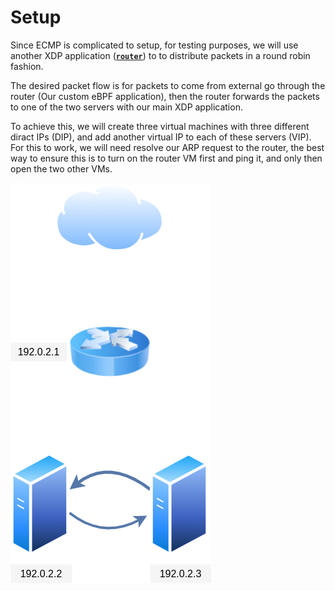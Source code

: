 # Setup

Since ECMP is complicated to setup, for testing purposes, we will use another XDP application (**[`router`](../router/README.md)**) to to distribute packets in a round robin fashion.

The desired packet flow is for packets to come from external go through the router (Our custom eBPF application), then the router forwards the packets to one of the two servers with our main XDP application.

To achieve this, we will create three virtual machines with three different diract IPs (DIP), and add another virtual IP to each of these servers (VIP). For this to work, we will need resolve our ARP request to the router, the best way to ensure this is to turn on the router VM first and ping it, and only then open the two other VMs.

![test setup](./setup.png)
